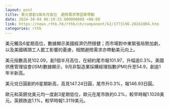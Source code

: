 ```yaml
---
layout: post
title: 美元曾創1個半月高位　避險需求等因素帶動
date: 2024-10-04 06:10:33.000000000 +08:00
link: https://news.rthk.hk/rthk/ch/component/k2/1773196-20241004.htm
categories: rthk
---
```


美元觸及6星期高位，數據顯示美國經濟仍然穩健；而市場對中東緊張局勢加劇，以及美國碼頭工人罷工影響的憂慮，相關避險需求亦帶動美元向上。

美元指數高見102.09，創1個半月高位，在紐約尾市報101.97，升幅逾0.3%。美國供應管理協會(ISM)數據顯示，9月非製造業採購經理指數(PMI)升至54.9，創逾1年半新高。

美元兌日圓創約6星期新高，高見147.24日圓，尾市升0.3%，報146.93日圓。

歐元和英鎊兌美元均一度創3星期低位，歐元在尾市跌約0.2%，較早時報1.1028美元。英鎊跌逾1.1%，較早時報1.3119美元。
